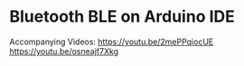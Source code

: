 # Bluetooth BLE on Arduino IDE

Accompanying Videos: 
https://youtu.be/2mePPqiocUE
https://youtu.be/osneajf7Xkg
